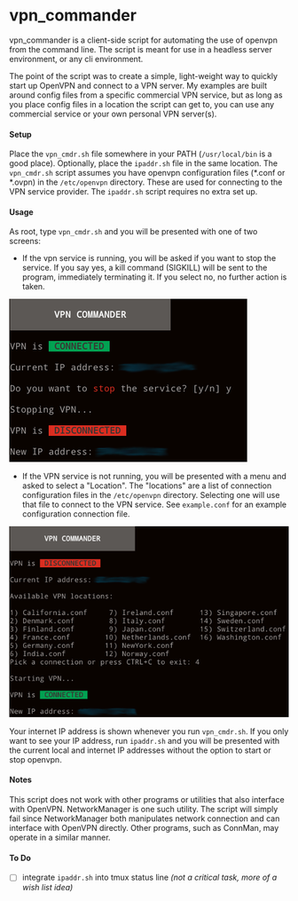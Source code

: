 # vpn_commander

vpn_commander is a client-side script for automating the use of openvpn from the command line. The script is meant for use in a headless server environment, or any cli environment.

The point of the script was to create a simple, light-weight way to quickly start up OpenVPN and connect to a VPN server. My examples are built around config files from a specific commercial VPN service, but as long as you place config files in a location the script can get to, you can use any commercial service or your own personal VPN server(s).

#### Setup

Place the `vpn_cmdr.sh` file somewhere in your PATH (`/usr/local/bin` is a good place). Optionally, place the `ipaddr.sh` file in the same location. The `vpn_cmdr.sh` script assumes you have openvpn configuration files (*.conf or *.ovpn) in the `/etc/openvpn` directory. These are used for connecting to the VPN service provider. The `ipaddr.sh` script requires no extra set up.

#### Usage

As root, type `vpn_cmdr.sh` and you will be presented with one of two screens:

* If the vpn service is running, you will be asked if you want to stop the service. If you say yes, a kill command (SIGKILL) will be sent to the program, immediately terminating it. If you select no, no further action is taken.

![image](https://raw.githubusercontent.com/joseph-sayler/vpn_commander/master/screenshots/disconnect.png)

* If the VPN service is not running, you will be presented with a menu and asked to select a "Location". The "locations" are a list of connection configuration files in the `/etc/openvpn` directory. Selecting one will use that file to connect to the VPN service. See `example.conf` for an example configuration connection file.

![image](https://raw.githubusercontent.com/joseph-sayler/vpn_commander/master/screenshots/connect.png)

Your internet IP address is shown whenever you run `vpn_cmdr.sh`. If you only want to see your IP address, run `ipaddr.sh` and you will be presented with the current local and internet IP addresses without the option to start or stop openvpn.


#### Notes
This script does not work with other programs or utilities that also interface with OpenVPN. NetworkManager is one such utility. The script will simply fail since NetworkManager both manipulates network connection and can interface with OpenVPN directly. Other programs, such as ConnMan, may operate in a similar manner.

#### To Do
- [ ] integrate `ipaddr.sh` into tmux status line *(not a critical task, more of a wish list idea)*
